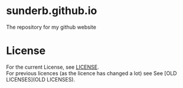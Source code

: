 # sunderb.github.io
The repository for my github website
# License
For the current License, see [LICENSE](LICENSE). <br />
For previous licences (as the licence has changed a lot) see See [OLD LICENSES](OLD LICENSES).
